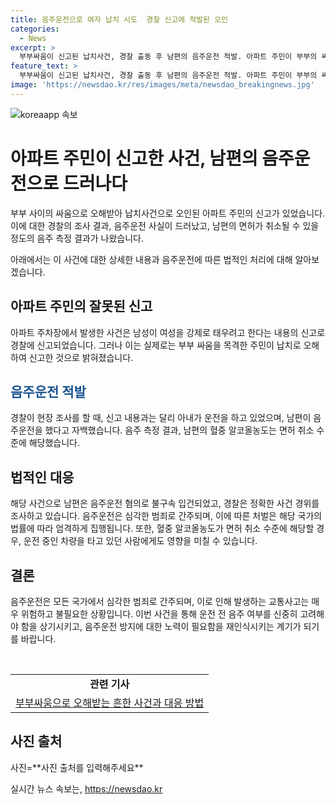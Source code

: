 ```yaml
---
title: 음주운전으로 여자 납치 시도  경찰 신고에 적발된 오인
categories:
  - News
excerpt: >
  부부싸움이 신고된 납치사건, 경찰 출동 후 남편의 음주운전 적발. 아파트 주민이 부부의 싸움을 납치로 오인해 신고한 후 경찰이 출동해 사실을 확인함. 남편이 음주운전을 자백하고 음주 측정 결과 면허취소 수준의 알코올 농도를 보였음. A씨는 음주운전 혐의로 불구속 입건되었고, 정확한 사건 경위가 조사 중임.
feature_text: >
  부부싸움이 신고된 납치사건, 경찰 출동 후 남편의 음주운전 적발. 아파트 주민이 부부의 싸움을 납치로 오인해 신고한 후 경찰이 출동해 사실을 확인함. 남편이 음주운전을 자백하고 음주 측정 결과 면허취소 수준의 알코올 농도를 보였음. A씨는 음주운전 혐의로 불구속 입건되었고, 정확한 사건 경위가 조사 중임.
image: 'https://newsdao.kr/res/images/meta/newsdao_breakingnews.jpg'
---
```


<p><img src="https://newsdao.kr/res/images/meta/newsdao_breakingnews.jpg" alt="koreaapp 속보" /></p>

<h1>아파트 주민이 신고한 사건, 남편의 음주운전으로 드러나다</h1>

<p>부부 사이의 싸움으로 오해받아 납치사건으로 오인된 아파트 주민의 신고가 있었습니다. 이에 대한 경찰의 조사 결과, 음주운전 사실이 드러났고, 남편의 면허가 취소될 수 있을 정도의 음주 측정 결과가 나왔습니다.</p>

<p data-ke-size="size16">아래에서는 이 사건에 대한 상세한 내용과 음주운전에 따른 법적인 처리에 대해 알아보겠습니다.</p>

<h2>아파트 주민의 잘못된 신고</h2>

<p>아파트 주차장에서 발생한 사건은 남성이 여성을 강제로 태우려고 한다는 내용의 신고로 경찰에 신고되었습니다. 그러나 이는 실제로는 부부 싸움을 목격한 주민이 납치로 오해하여 신고한 것으로 밝혀졌습니다.</p>

<h2><b><span style="color: #1a5490;">음주운전 적발</span></b></h2>

<p>경찰이 현장 조사를 할 때, 신고 내용과는 달리 아내가 운전을 하고 있었으며, 남편이 음주운전을 했다고 자백했습니다. 음주 측정 결과, 남편의 혈중 알코올농도는 면허 취소 수준에 해당했습니다.</p>

<h2>법적인 대응</h2>

<p>해당 사건으로 남편은 음주운전 혐의로 불구속 입건되었고, 경찰은 정확한 사건 경위를 조사하고 있습니다. 음주운전은 심각한 범죄로 간주되며, 이에 따른 처벌은 해당 국가의 법률에 따라 엄격하게 집행됩니다. 또한, 혈중 알코올농도가 면허 취소 수준에 해당할 경우, 운전 중인 차량을 타고 있던 사람에게도 영향을 미칠 수 있습니다.</p>

<h2>결론</h2>

<p>음주운전은 모든 국가에서 심각한 범죄로 간주되며, 이로 인해 발생하는 교통사고는 매우 위험하고 불필요한 상황입니다. 이번 사건을 통해 운전 전 음주 여부를 신중히 고려해야 함을 상기시키고, 음주운전 방지에 대한 노력이 필요함을 재인식시키는 계기가 되기를 바랍니다.</p>

<p data-ke-size="size16">&nbsp;</p>

<table>
    <tbody>
        <tr>
            <td style="text-align: center; height: 17px;"><b>관련 기사</b></td>
        </tr>
        <tr>
            <td style="text-align: center; height: 17px;"><a href="https://example.com">부부싸움으로 오해받는 흔한 사건과 대응 방법</a></td>
        </tr>
    </tbody>
</table>

<h2>사진 출처</h2>

<p>사진=**사진 출처를 입력해주세요**</p>
실시간 뉴스 속보는, <a href="https://newsdao.kr" rel="dofollow">https://newsdao.kr</a>


